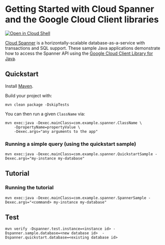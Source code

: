 # Getting Started with Cloud Spanner and the Google Cloud Client libraries

<a href="https://console.cloud.google.com/cloudshell/open?git_repo=https://github.com/GoogleCloudPlatform/java-docs-samples&page=editor&open_in_editor=spanner/cloud-client/README.md">
<img alt="Open in Cloud Shell" src ="http://gstatic.com/cloudssh/images/open-btn.png"></a>

[Cloud Spanner][Spanner] is a horizontally-scalable database-as-a-service
with transactions and SQL support.
These sample Java applications demonstrate how to access the Spanner API using
the [Google Cloud Client Library for Java][google-cloud-java].

[Spanner]: https://cloud.google.com/spanner/
[google-cloud-java]: https://github.com/GoogleCloudPlatform/google-cloud-java

## Quickstart

Install [Maven](http://maven.apache.org/).

Build your project with:

    mvn clean package -DskipTests

You can then run a given `ClassName` via:

    mvn exec:java -Dexec.mainClass=com.example.spanner.ClassName \
        -DpropertyName=propertyValue \
        -Dexec.args="any arguments to the app"

### Running a simple query (using the quickstart sample)

    mvn exec:java -Dexec.mainClass=com.example.spanner.QuickstartSample -Dexec.args="my-instance my-database"

## Tutorial

### Running the tutorial
    mvn exec:java -Dexec.mainClass=com.example.spanner.SpannerSample -Dexec.args="<command> my-instance my-database"

## Test
    mvn verify -Dspanner.test.instance=<instance id> -Dspanner.sample.database=<new database id>  -Dspanner.quickstart.database=<existing database id>

